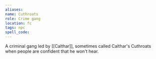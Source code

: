 ```yaml
---
aliases:
name: Cuthroats
role: Crime gang
location: fc
tags: npc
spell_code:
---
```


A criminal gang led by [[Calthar]], sometimes called Calthar's Cuthroats when people are confident that he won't hear.
